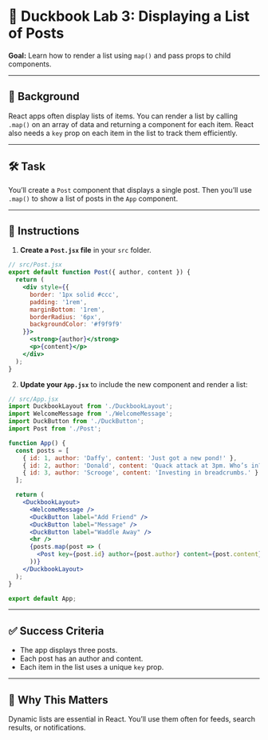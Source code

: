 # 🧪 Duckbook Lab 3: Displaying a List of Posts

**Goal:** Learn how to render a list using `map()` and pass props to child components.

---

## 🐥 Background

React apps often display lists of items. You can render a list by calling `.map()` on an array of data and returning a component for each item. React also needs a `key` prop on each item in the list to track them efficiently.

---

## 🛠️ Task

You’ll create a `Post` component that displays a single post. Then you’ll use `.map()` to show a list of posts in the `App` component.

---

## 🧾 Instructions

1. **Create a `Post.jsx` file** in your `src` folder.

```jsx
// src/Post.jsx
export default function Post({ author, content }) {
  return (
    <div style={{
      border: '1px solid #ccc',
      padding: '1rem',
      marginBottom: '1rem',
      borderRadius: '6px',
      backgroundColor: '#f9f9f9'
    }}>
      <strong>{author}</strong>
      <p>{content}</p>
    </div>
  );
}
```

2. **Update your `App.jsx`** to include the new component and render a list:

```jsx
// src/App.jsx
import DuckbookLayout from './DuckbookLayout';
import WelcomeMessage from './WelcomeMessage';
import DuckButton from './DuckButton';
import Post from './Post';

function App() {
  const posts = [
    { id: 1, author: 'Daffy', content: 'Just got a new pond!' },
    { id: 2, author: 'Donald', content: 'Quack attack at 3pm. Who’s in?' },
    { id: 3, author: 'Scrooge', content: 'Investing in breadcrumbs.' }
  ];

  return (
    <DuckbookLayout>
      <WelcomeMessage />
      <DuckButton label="Add Friend" />
      <DuckButton label="Message" />
      <DuckButton label="Waddle Away" />
      <hr />
      {posts.map(post => (
        <Post key={post.id} author={post.author} content={post.content} />
      ))}
    </DuckbookLayout>
  );
}

export default App;
```

---

## ✅ Success Criteria

- The app displays three posts.
- Each post has an author and content.
- Each item in the list uses a unique `key` prop.

---

## 🧠 Why This Matters

Dynamic lists are essential in React. You’ll use them often for feeds, search results, or notifications.
